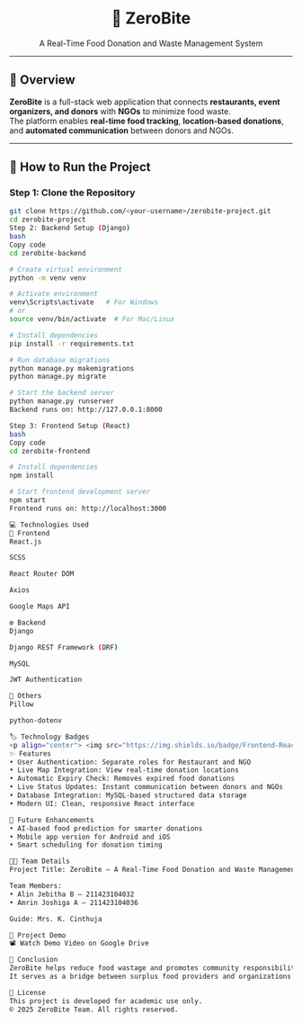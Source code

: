 <h1 align="center">🍴 ZeroBite</h1>
<p align="center">A Real-Time Food Donation and Waste Management System</p>

---

## 🧠 Overview
**ZeroBite** is a full-stack web application that connects **restaurants, event organizers, and donors** with **NGOs** to minimize food waste.  
The platform enables **real-time food tracking**, **location-based donations**, and **automated communication** between donors and NGOs.

---

## 🚀 How to Run the Project

### Step 1: Clone the Repository
```bash
git clone https://github.com/<your-username>/zerobite-project.git
cd zerobite-project
Step 2: Backend Setup (Django)
bash
Copy code
cd zerobite-backend

# Create virtual environment
python -m venv venv

# Activate environment
venv\Scripts\activate   # For Windows
# or
source venv/bin/activate  # For Mac/Linux

# Install dependencies
pip install -r requirements.txt

# Run database migrations
python manage.py makemigrations
python manage.py migrate

# Start the backend server
python manage.py runserver
Backend runs on: http://127.0.0.1:8000

Step 3: Frontend Setup (React)
bash
Copy code
cd zerobite-frontend

# Install dependencies
npm install

# Start frontend development server
npm start
Frontend runs on: http://localhost:3000

💻 Technologies Used
🧩 Frontend
React.js

SCSS

React Router DOM

Axios

Google Maps API

⚙️ Backend
Django

Django REST Framework (DRF)

MySQL

JWT Authentication

🧠 Others
Pillow

python-dotenv

🏷️ Technology Badges
<p align="center"> <img src="https://img.shields.io/badge/Frontend-React-blue?logo=react" /> <img src="https://img.shields.io/badge/Styling-SCSS-pink?logo=sass" /> <img src="https://img.shields.io/badge/Backend-Django-green?logo=django" /> <img src="https://img.shields.io/badge/API-REST%20Framework-red?logo=django" /> <img src="https://img.shields.io/badge/Database-MySQL-blue?logo=mysql" /> <img src="https://img.shields.io/badge/Authentication-JWT-orange?logo=jsonwebtokens" /> <img src="https://img.shields.io/badge/Maps-Google%20API-lightgrey?logo=googlemaps" /> </p>
✨ Features
• User Authentication: Separate roles for Restaurant and NGO
• Live Map Integration: View real-time donation locations
• Automatic Expiry Check: Removes expired food donations
• Live Status Updates: Instant communication between donors and NGOs
• Database Integration: MySQL-based structured data storage
• Modern UI: Clean, responsive React interface

🚧 Future Enhancements
• AI-based food prediction for smarter donations
• Mobile app version for Android and iOS
• Smart scheduling for donation timing

👩‍💻 Team Details
Project Title: ZeroBite – A Real-Time Food Donation and Waste Management System

Team Members:
• Alin Jebitha B – 211423104032
• Amrin Joshiga A – 211423104036

Guide: Mrs. K. Cinthuja

🎥 Project Demo
📽️ Watch Demo Video on Google Drive

🧾 Conclusion
ZeroBite helps reduce food wastage and promotes community responsibility by connecting donors and NGOs through real-time technology.
It serves as a bridge between surplus food providers and organizations in need.

📜 License
This project is developed for academic use only.
© 2025 ZeroBite Team. All rights reserved.
